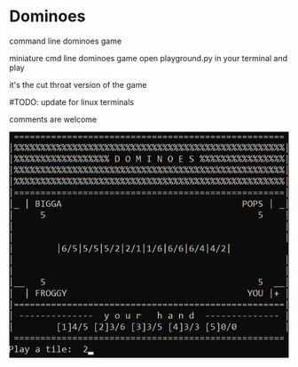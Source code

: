 # Dominoes
command line dominoes game

miniature cmd line dominoes game
open playground.py in your terminal and play

it's the cut throat version of the game

#TODO: 
update for linux terminals

comments are welcome

![Alt text](https://github.com/mejongetje/Dominoes/blob/main/play.png "Play")
